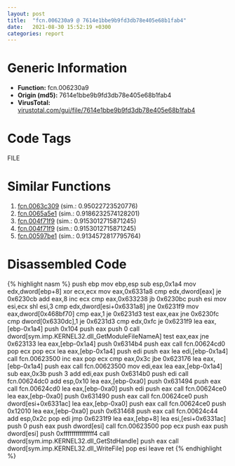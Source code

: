 ```yaml
---
layout: post
title:  "fcn.006230a9 @ 7614e1bbe9b9fd3db78e405e68b1fab4"
date:   2021-08-30 15:52:19 +0300
categories: report
---
```


# Generic Information
- **Function:** fcn.006230a9
- **Origin (md5):** 7614e1bbe9b9fd3db78e405e68b1fab4
- **VirusTotal:** [virustotal.com/gui/file/7614e1bbe9b9fd3db78e405e68b1fab4][virustotal_ref]

# Code Tags
<span class="tag" id="FILE">FILE</span>


# Similar Functions

1. [fcn.0063c309][similar_1_ref] (sim.: 0.95022723520776)
2. [fcn.0065a5e1][similar_2_ref] (sim.: 0.9186232574128201)
3. [fcn.004f71f9][similar_3_ref] (sim.: 0.9153012715871245)
4. [fcn.004f71f9][similar_4_ref] (sim.: 0.9153012715871245)
5. [fcn.00597be1][similar_5_ref] (sim.: 0.9134572817795764)


# Disassembled Code

{% highlight nasm %}
push ebp
mov ebp,esp
sub esp,0x1a4
mov edx,dword[ebp+8]
xor ecx,ecx
mov eax,0x6331a8
cmp edx,dword[eax]
je 0x6230cb
add eax,8
inc ecx
cmp eax,0x633238
jb 0x6230bc
push esi
mov esi,ecx
shl esi,3
cmp edx,dword[esi+0x6331a8]
jne 0x6231f9
mov eax,dword[0x468bf70]
cmp eax,1
je 0x6231d3
test eax,eax
jne 0x6230fc
cmp dword[0x6330dc],1
je 0x6231d3
cmp edx,0xfc
je 0x6231f9
lea eax,[ebp-0x1a4]
push 0x104
push eax
push 0
call dword[sym.imp.KERNEL32.dll_GetModuleFileNameA]
test eax,eax
jne 0x623133
lea eax,[ebp-0x1a4]
push 0x6314b4
push eax
call fcn.00624cd0
pop ecx
pop ecx
lea eax,[ebp-0x1a4]
push edi
push eax
lea edi,[ebp-0x1a4]
call fcn.00623500
inc eax
pop ecx
cmp eax,0x3c
jbe 0x623176
lea eax,[ebp-0x1a4]
push eax
call fcn.00623500
mov edi,eax
lea eax,[ebp-0x1a4]
sub eax,0x3b
push 3
add edi,eax
push 0x6314b0
push edi
call fcn.00624dc0
add esp,0x10
lea eax,[ebp-0xa0]
push 0x631494
push eax
call fcn.00624cd0
lea eax,[ebp-0xa0]
push edi
push eax
call fcn.00624ce0
lea eax,[ebp-0xa0]
push 0x631490
push eax
call fcn.00624ce0
push dword[esi+0x6331ac]
lea eax,[ebp-0xa0]
push eax
call fcn.00624ce0
push 0x12010
lea eax,[ebp-0xa0]
push 0x631468
push eax
call fcn.00624c44
add esp,0x2c
pop edi
jmp 0x6231f9
lea eax,[ebp+8]
lea esi,[esi+0x6331ac]
push 0
push eax
push dword[esi]
call fcn.00623500
pop ecx
push eax
push dword[esi]
push 0xfffffffffffffff4
call dword[sym.imp.KERNEL32.dll_GetStdHandle]
push eax
call dword[sym.imp.KERNEL32.dll_WriteFile]
pop esi
leave 
ret 
{% endhighlight %}


[similar_1_ref]: /report/fcn.0063c309@75a81a00c053b64d459385e4a0825aec
[similar_2_ref]: /report/fcn.0065a5e1@bcba729302fe28f65deb2b102a06324a
[similar_3_ref]: /report/fcn.004f71f9@a9a3c47f5c08fef0f0f69b66c17916ac
[similar_4_ref]: /report/fcn.004f71f9@ef3a0211d1ddb224667e2aa0d915337b
[similar_5_ref]: /report/fcn.00597be1@140d3779c34998b2115004c062b02ca8
[virustotal_ref]: https://www.virustotal.com/gui/file/7614e1bbe9b9fd3db78e405e68b1fab4